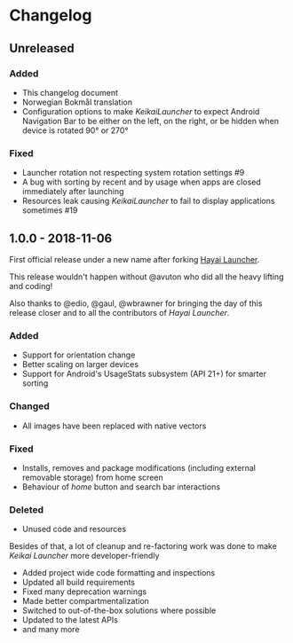 # Changelog

## Unreleased

### Added

* This changelog document
* Norwegian Bokmål translation
* Configuration options to make _KeikaiLauncher_ to expect Android Navigation Bar to be either on the left, on the
  right, or be hidden when device is rotated 90° or 270°

### Fixed

* Launcher rotation not respecting system rotation settings #9
* A bug with sorting by recent and by usage when apps are closed immediately after launching
* Resources leak causing _KeikaiLauncher_ to fail to display applications sometimes #19


## 1.0.0 - 2018-11-06

First official release under a new name after forking [Hayai Launcher](https://github.com/edgarvperes/HayaiLauncher).

This release wouldn't happen without @avuton who did all the heavy lifting and coding!

Also thanks to @edio, @gaul, @wbrawner for bringing the day of this release closer and to all the contributors of _Hayai
Launcher_.

### Added
* Support for orientation change
* Better scaling on larger devices
* Support for Android's UsageStats subsystem (API 21+) for smarter sorting

### Changed
* All images have been replaced with native vectors

### Fixed
* Installs, removes and package modifications (including external removable storage) from home screen
* Behaviour of _home_ button and search bar interactions

### Deleted
* Unused code and resources 

Besides of that, a lot of cleanup and re-factoring work was done to make _Keikai Launcher_ more developer-friendly
* Added project wide code formatting and inspections
* Updated all build requirements 
* Fixed many deprecation warnings
* Made better compartmentalization
* Switched to out-of-the-box solutions where possible
* Updated to the latest APIs
* and many more


